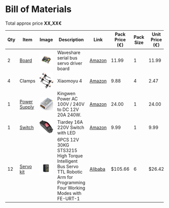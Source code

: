 # Bill of Materials

Total approx price **XX,XX€**

| Qty  | Item                                                | Image                                                        | Description                                                 | Link                                                         | Pack Price (€) | Pack Size | Unit Price (€) | Subtotal (€) |
| ---- | --------------------------------------------------- | ------------------------------------------------------------ | ----------------------------------------------------------- | ------------------------------------------------------------ | -------------- | --------- | -------------- | ------------ |
| 2    | [Board](./BOM/Waveshare_25514_Driver_Board.md) | ![](./BOM/assets/waveshare_board.jpg)                | Waveshare serial bus servo driver board | [Amazon](https://www.amazon.es/dp/B0CJ6TP3TP) | 11.99     | 1         | 11.99     | 23.98 |
| 4 | Clamps | ![](./BOM/assets/clamps.jpg) |Xiaomoyu 4|[Amazon](https://www.amazon.es/dp/B08S6Z7S4V)|9.88|4|2.47|9.88|
| 1 | [Power Supply](./BOM/power_supply.md) | ![](./BOM/assets/power_supply.jpg) |Kingwen Power AC 100V / 240V to  DC 12V 20A 240W.|[Amazon](https://www.amazon.es/dp/B08QDDY412?th=1)|24.00|1|24.00|24.00|
| 1 | [Switch](./BOM/switch.md) | ![](./BOM/assets/switch.jpg) |Tiardey 16A 220V Switch with LED|[Amazon](https://www.amazon.es/dp/B09PFVM25C)|9.99|1|9.99|9.99|
| 12 | [Servo kit](./BOM/STS3215_servo_kit.md) | ![](./BOM/assets/STS3215_servo.jpg) |6PCS 12V  30KG  STS3215  High Torque Intelligent Bus Servo TTL  Robotic Arm for Programming  Four Working Modes with FE-URT-1|[Alibaba](https://www.alibaba.com/product-detail/6PCS-12V-30KG-STS3215-High-Torque_1601216757543.html)|$105.66|6|$26.42|$211.32|
